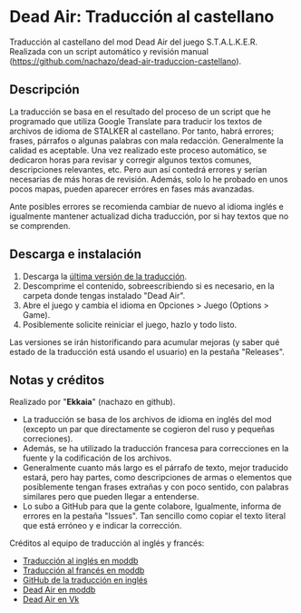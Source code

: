 # Dead Air: Traducción al castellano
Traducción al castellano del mod Dead Air del juego S.T.A.L.K.E.R. Realizada con un script automático y revisión manual (https://github.com/nachazo/dead-air-traduccion-castellano).

## Descripción
La traducción se basa en el resultado del proceso de un script que he programado que utiliza Google Translate para traducir los textos de archivos de idioma de STALKER al castellano. Por tanto, habrá errores; frases, párrafos o algunas palabras con mala redacción. Generalmente la calidad es aceptable. Una vez realizado este proceso automático, se dedicaron horas para revisar y corregir algunos textos comunes, descripciones relevantes, etc. Pero aun así contedrá errores y serían necesarias de más horas de revisión. Además, solo lo he probado en unos pocos mapas, pueden aparecer erróres en fases más avanzadas.

Ante posibles errores se recomienda cambiar de nuevo al idioma inglés e igualmente mantener actualizad dicha traducción, por si hay textos que no se comprenden.

## Descarga e instalación
1. Descarga la [última versión de la traducción](https://github.com/nachazo/dead-air-traduccion-castellano/releases/latest).
1. Descomprime el contenido, sobreescribiendo si es necesario, en la carpeta donde tengas instalado "Dead Air".
1. Abre el juego y cambia el idioma en Opciones > Juego (Options > Game).
1. Posiblemente solicite reiniciar el juego, hazlo y todo listo.

Las versiones se irán historificando para acumular mejoras (y saber qué estado de la traducción está usando el usuario) en la pestaña "Releases".

## Notas y créditos
Realizado por "**Ekkaia**" (nachazo en github).

* La traducción se basa de los archivos de idioma en inglés del mod (excepto un par que directamente se cogieron del ruso y pequeñas correciones).
* Además, se ha utilizado la traducción francesa para correcciones en la fuente y la codificación de los archivos.
* Generalmente cuanto más largo es el párrafo de texto, mejor traducido estará, pero hay partes, como descripciones de armas o elementos que posiblemente tengan frases extrañas y con poco sentido, con palabras similares pero que pueden llegar a entenderse.
* Lo subo a GitHub para que la gente colabore, Igualmente, informa de errores en la pestaña "Issues". Tan sencillo como copiar el texto literal que está erróneo y e indicar la corrección.

Créditos al equipo de traducción al inglés y francés:
* [Traducción al inglés en moddb](https://www.moddb.com/mods/dead-air/downloads/dead-air-english-translation)
* [Traducción al francés en moddb](https://www.moddb.com/mods/dead-air/downloads/dead-air-french-translation-trad-franaise)
* [GitHub de la traducción en inglés](https://github.com/Appuruu/dead-air-english-translation)
* [Dead Air en moddb](https://www.moddb.com/mods/dead-air)
* [Dead Air en Vk](https://www.vk.com/callofmisery)
